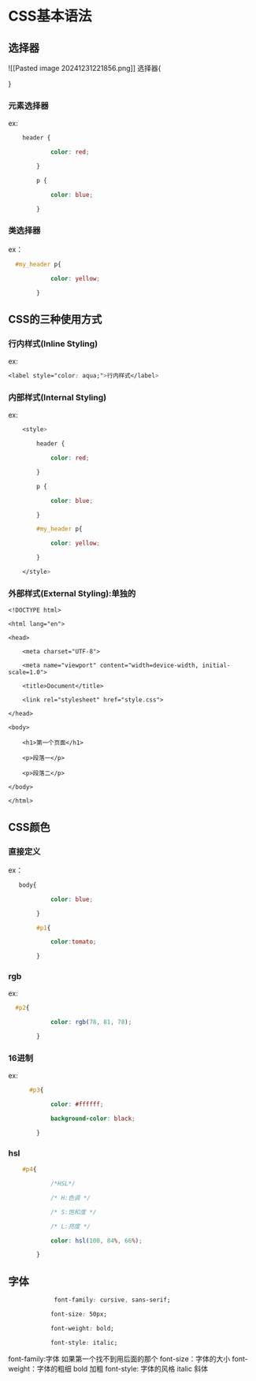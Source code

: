 # CSS基本语法
## 选择器
![[Pasted image 20241231221856.png]]
选择器{
	
}
### 元素选择器
ex:
```css
    header {

            color: red;

        }

        p {

            color: blue;

        }
```
### 类选择器
ex：
```css
  #my_header p{

            color: yellow;

        }
```
## CSS的三种使用方式
### 行内样式(Inline Styling)
ex:
```CSS
<label style="color: aqua;">行内样式</label>
```

### 内部样式(Internal Styling)
ex:
```CSS
    <style>

        header {

            color: red;

        }

        p {

            color: blue;

        }

        #my_header p{

            color: yellow;

        }

    </style>
```
### 外部样式(External Styling):单独的

```
<!DOCTYPE html>

<html lang="en">

<head>

    <meta charset="UTF-8">

    <meta name="viewport" content="width=device-width, initial-scale=1.0">

    <title>Document</title>

    <link rel="stylesheet" href="style.css">

</head>

<body>

    <h1>第一个页面</h1>

    <p>段落一</p>

    <p>段落二</p>

</body>

</html>
```
## CSS颜色
###  直接定义
ex：
```css
   body{

            color: blue;

        }

        #p1{

            color:tomato;

        }
```
### rgb
ex:
```css
  #p2{

            color: rgb(78, 81, 78);

        }
```
### 16进制
ex:
```css
      #p3{

            color: #ffffff;

            background-color: black;

        }
```
### hsl 
```css
    #p4{

            /*HSL*/

            /* H:色调 */

            /* S:饱和度 */

            /* L:亮度 */

            color: hsl(100, 84%, 66%);

        }
```
## 字体
```css
			 font-family: cursive, sans-serif;

            font-size: 50px;

            font-weight: bold;

            font-style: italic;
```
font-family:字体  如果第一个找不到用后面的那个
font-size：字体的大小
font-weight：字体的粗细 bold     加粗
font-style: 字体的风格  italic  斜体
